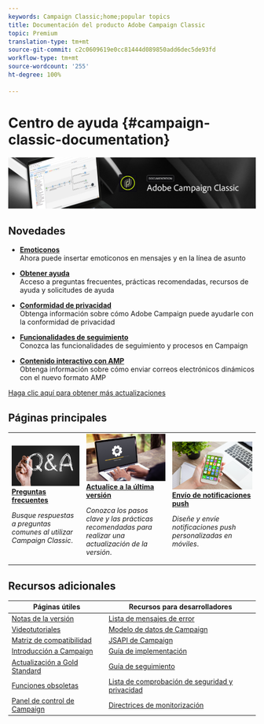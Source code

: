 ```yaml
---
keywords: Campaign Classic;home;popular topics
title: Documentación del producto Adobe Campaign Classic
topic: Premium
translation-type: tm+mt
source-git-commit: c2c0609619e0cc81444d089850add6dec5de93fd
workflow-type: tm+mt
source-wordcount: '255'
ht-degree: 100%

---
```



# Centro de ayuda {#campaign-classic-documentation}

![](platform/using/assets/do-not-localize/banner_acc_doc.jpg)

## Novedades

* **[Emoticonos](delivery/using/defining-the-email-content.md#inserting-emoticons)**<br/>
Ahora puede insertar emoticonos en mensajes y en la línea de asunto

* **[Obtener ayuda](https://helpx.adobe.com/es/campaign/kb/ac-support.html)**<br/>
Acceso a preguntas frecuentes, prácticas recomendadas, recursos de ayuda y solicitudes de ayuda

* **[Conformidad de privacidad](https://helpx.adobe.com/es/campaign/kb/campaign-privacy.html)**<br/> 
Obtenga información sobre cómo Adobe Campaign puede ayudarle con la conformidad de privacidad

* **[Funcionalidades de seguimiento](https://helpx.adobe.com/es/campaign/kb/acc-tracking.html)**<br/>
Conozca las funcionalidades de seguimiento y procesos en Campaign

* **[Contenido interactivo con AMP](delivery/using/defining-interactive-content.md)**<br/>
Obtenga información sobre cómo enviar correos electrónicos dinámicos con el nuevo formato AMP

[Haga clic aquí para obtener más actualizaciones](/help/rn/using/documentation-updates.md)

## Páginas principales

<table>
<tr>
  <td>
    <a href="platform/using/common-questions.md">
      <img alt="Preguntas frecuentes" src="platform/using/assets/FAQ.png"/>
    </a>
    <div>
      <a href="platform/using/common-questions.md">
    <strong>Preguntas frecuentes</strong>
    </a>
    </div>
    <p>
    <em>Busque respuestas a preguntas comunes al utilizar Campaign Classic</em>.
    <p>
  </td>
   <td>
    <a href="https://helpx.adobe.com/es/campaign/kb/acc-build-upgrade.html">
      <img alt="Generar actualización" src="platform/using/assets/upgrade.png" />
    </a>
    <div>
      <a href="https://helpx.adobe.com/es/campaign/kb/acc-build-upgrade.html">
    <strong>Actualice a la última versión</strong>
    </a>
    </div>
    <p>
    <em>Conozca los pasos clave y las prácticas recomendadas para realizar una actualización de la versión</em>.
    <p>
  </td>
  <td>
    <a href="delivery/using/creating-notifications.md">
       <img alt="Notificaciones push" src="platform/using/assets/push.png" />
    </a>
    <div>
       <a href="delivery/using/creating-notifications.md">
    <strong>Envío de notificaciones push</strong>
    </a>
    </div>
    <p>
    <em>Diseñe y envíe notificaciones push personalizadas en móviles</em>.
    <p>
  </td>
</tr>
</table>

## Recursos adicionales

| Páginas útiles | Recursos para desarrolladores |
|---|---|
| [Notas de la versión](/help/rn/using/latest-release.md) | [Lista de mensajes de error](https://docs.adobe.com/content/help/en/campaign-classic/technicalresources/error_messages/error_codes.html) |
| [Videotutoriales](https://docs.adobe.com/content/help/es-ES/campaign-classic-learn/tutorials/overview.html) | [Modelo de datos de Campaign](configuration/using/about-data-model.md) |
| [Matriz de compatibilidad](https://helpx.adobe.com/es/campaign/kb/compatibility-matrix.html) | [JSAPI de Campaign](https://docs.adobe.com/content/help/en/campaign-classic/technicalresources/api/p-1.html) |
| [Introducción a Campaign](platform/using/about-adobe-campaign-classic.md) | [Guía de implementación](https://helpx.adobe.com/es/campaign/kb/acc-implementation.html) |
| [Actualización a Gold Standard ](https://helpx.adobe.com/es/campaign/kb/gold-standard.html) | [Guía de seguimiento](https://helpx.adobe.com/es/campaign/kb/acc-tracking.html) |
| [Funciones obsoletas](https://helpx.adobe.com/es/campaign/kb/deprecated-and-removed-features.html) | [Lista de comprobación de seguridad y privacidad](https://helpx.adobe.com/es/campaign/kb/acc-security.html) |
| [Panel de control de Campaign](https://docs.adobe.com/content/help/es-ES/control-panel/using/control-panel-home.html) | [Directrices de monitorización](production/using/monitoring-guidelines.md) |
